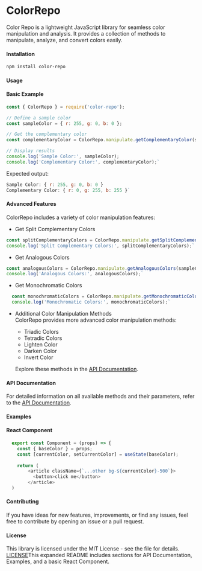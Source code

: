# ColorRepo

Color Repo is a lightweight JavaScript library for seamless color manipulation and analysis. It provides a collection of methods to manipulate, analyze, and convert colors easily.

#### Installation

```bash
npm install color-repo
```
#### Usage

#### Basic Example



```javascript
const { ColorRepo } = require('color-repo');

// Define a sample color
const sampleColor = { r: 255, g: 0, b: 0 };

// Get the complementary color
const complementaryColor = ColorRepo.manipulate.getComplementaryColor(sampleColor);

// Display results
console.log('Sample Color:', sampleColor);
console.log('Complementary Color:', complementaryColor);`
```

Expected output:

``` javascript
Sample Color: { r: 255, g: 0, b: 0 }
Complementary Color: { r: 0, g: 255, b: 255 }`
```
#### Advanced Features

ColorRepo includes a variety of color manipulation features:

- Get Split Complementary Colors

``` javascript
const splitComplementaryColors = ColorRepo.manipulate.getSplitComplementaryColors(sampleColor);
console.log('Split Complementary Colors:', splitComplementaryColors);`
```
- Get Analogous Colors

```javascript
const analogousColors = ColorRepo.manipulate.getAnalogousColors(sampleColor);
console.log('Analogous Colors:', analogousColors);`
```
- Get Monochromatic Colors

  
```javascript
  const monochromaticColors = ColorRepo.manipulate.getMonochromaticColors(sampleColor, 5);
  console.log('Monochromatic Colors:', monochromaticColors);`
```
- Additional Color Manipulation Methods  
  ColorRepo provides more advanced color manipulation methods:

  - Triadic Colors
  - Tetradic Colors
  - Lighten Color
  - Darken Color
  - Invert Color

  Explore these methods in the [API Documentation](https://chat.openai.com/c/f5e2913d-653a-4f66-ba5c-b032a8345ad5#api-documentation).

#### API Documentation

For detailed information on all available methods and their parameters, refer to the [API Documentation](https://chat.openai.com/c/API.md).

#### Examples

#### React Component
```javascript
  export const Component = (props) => {
    const { baseColor } = props;
    const [currentColor, setCurrentColor] = useState(baseColor);
  
    return (
        <article className={`...other bg-${currentColor}-500`}>
          <button>click me</button>
        </article>
  )
```
  

#### Contributing

If you have ideas for new features, improvements, or find any issues, feel free to contribute by opening an issue or a pull request.

#### License

This library is licensed under the MIT License - see the file for details. [LICENSE](https://opensource.org/license/mit/)This expanded README includes sections for API Documentation, Examples, and a basic React Component.
